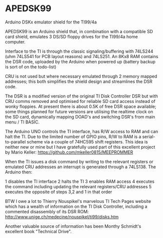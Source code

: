 # APEDSK99
Arduino DSKx emulator shield for the TI99/4a

APEDSK99 is an Arduino shield that, in combination with a compatible SD card shield, emulates 3 DS/SD floppy drives 
for the TI99/4a home computer. 

Interface to the TI is through the classic signaling/buffering with 74LS244 (uhm 74LS541 for PCB layout reasons) and 74LS251. 
An 8Kx8 RAM contains the DSR code, uploaded by the Arduino when powered up (battery backup is sort of on the todo-list)

CRU is not used but where necessary emulated through 2 memory mapped addresses; this both simplifies the shield design and streamlines the DSR code. 

The DSR is a modified version of the original TI Disk Controller DSR but with CRU comms removed and optimised for reliable 
SD card access instead of wonky floppies. At present there is about 0.5K of free DSR space available; some things planned for future versions are utilising the realtime clock on the SD card, dynamically mapping DOAD's and switching DSR's from main menu / TI BASIC.

The Arduino UNO controls the TI interface, has R/W access to RAM and can halt the TI. Due to the limited number of GPIO pins, R/W to RAM is a serial-to-parallel scheme via a couple of 74HC595 shift registers. This idea is neither new or mine but I have gratefully used part of this excellent project by Mario Keller: https://github.com/mkeller0815/MEEPROMMER

When the TI issues a disk command by writing to the relevant registers or emulated CRU addresses an interrupt is generated through a 74LS138. The Arduino then:

1 disables the TI interface
2 halts the TI
3 enables RAM access
4 executes the command including updating the relevant registers/CRU addresses
5 executes the opposite of steps 3,2 and 1 in that order

BTW I owe a lot to Thierry Nouspikel's marvelous TI Tech Pages website which has a wealth of information on the TI Disk Controller, including a commented disassembly of its DSR ROM: http://www.unige.ch/medecine/nouspikel/ti99/disks.htm

Another valuable source of information has been Monthy Schmidt's excellent book "Technical Drive". 
